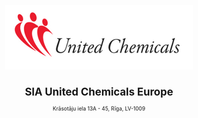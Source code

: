<head>
  <title>United Chemicals Europe</title>
</head>
<br><br>
<p align="center">
  <img src="united_chemicals_logo-2.jpg" />
  <h1 align="center">SIA United Chemicals Europe </h1>
  <p align="center"> Krāsotāju iela 13A - 45, Rīga, LV-1009 
</p>
